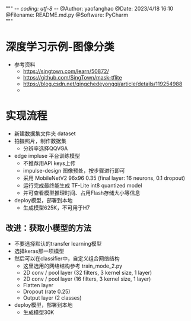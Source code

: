 """
    -*- coding: utf-8 -*-
    @Author: yaofanghao
    @Date: 2023/4/18 16:10
    @Filename: README.md.py
    @Software: PyCharm     
"""

# 深度学习示例-图像分类
* 参考资料
  * https://singtown.com/learn/50872/
  * https://github.com/SingTown/mask-tflite
  * https://blog.csdn.net/qingchedeyongqi/article/details/119254988
  * 

# 实现流程
* 新建数据集文件夹 dataset
* 拍摄照片，制作数据集
  * 分辨率选择QQVGA 
* edge impluse 平台训练模型
  * 不推荐用API keys上传
  * impulse-design 图像预处，按步骤进行即可
  * 采用 MobileNetV2 96x96 0.35 (final layer: 16 neurons, 0.1 dropout)
  * 运行完成最终能生成 TF-Lite int8 quantized model
  * 并可查看模型推理时间、占用Flash存储大小等信息
* deploy模型，部署到本地
  * 生成模型625K，不可用于H7

## 改进：获取小模型的方法
* 不要选择默认的transfer learning模型
* 选择keras那一项模型
* 然后可以在classifier中，自定义组合网络结构
  * 这里选用的网络结构参考 train_mode_2.py
  * 2D conv / pool layer (32 filters, 3 kernel size, 1 layer)
  * 2D conv / pool layer (16 filters, 3 kernel size, 1 layer)
  * Flatten layer
  * Dropout (rate 0.25)
  * Output layer (2 classes)
* deploy模型，部署到本地
  * 生成模型30K
